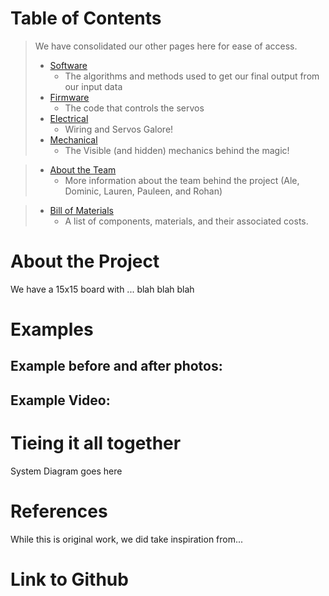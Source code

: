 # Table of Contents

> We have consolidated our other pages here for ease of access.
> - [Software](/mechanical-mirror/Software)
  >   - The algorithms and methods used to get our final output from our input data
> - [Firmware](/mechanical-mirror/Firmware)
  >   - The code that controls the servos
> - [Electrical](/mechanical-mirror/Electrical)
 >    - Wiring and Servos Galore!
> - [Mechanical](/mechanical-mirror/Mechanical)
 >    - The Visible (and hidden) mechanics behind the magic!

> - [About the Team](/mechanical-mirror/About)
 >    - More information about the team behind the project (Ale, Dominic, Lauren, Pauleen, and Rohan)

> - [Bill of Materials](/mechanical-mirror/BillofMaterials)
 >    - A list of components, materials, and their associated costs.
# About the Project

We have a 15x15 board with ... blah blah blah

# Examples
## Example before and after photos:

## Example Video:

# Tieing it all together
System Diagram goes here

# References
While this is original work, we did take inspiration from...

# Link to Github
